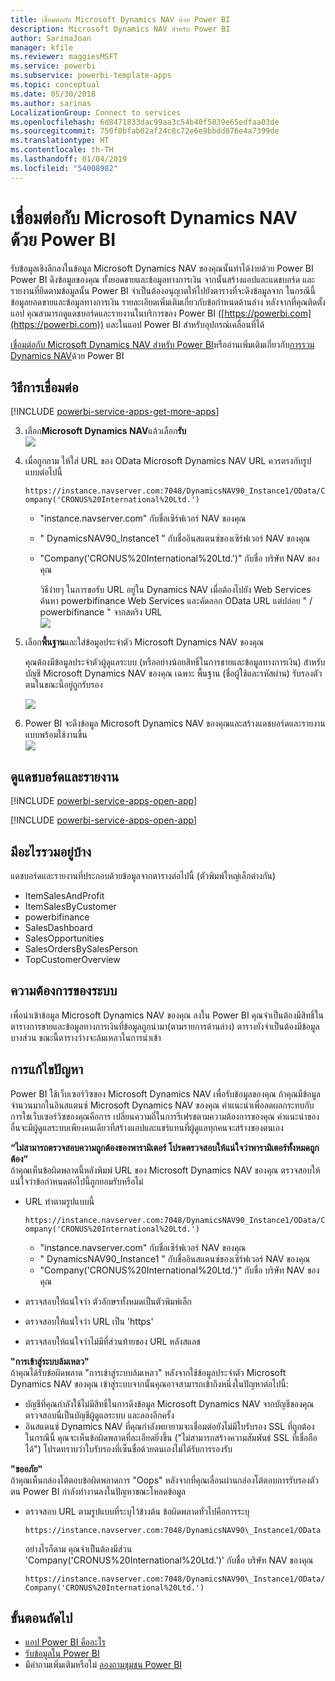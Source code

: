 ```yaml
---
title: เชื่อมต่อกับ Microsoft Dynamics NAV ด้วย Power BI
description: Microsoft Dynamics NAV สำหรับ Power BI
author: SarinaJoan
manager: kfile
ms.reviewer: maggiesMSFT
ms.service: powerbi
ms.subservice: powerbi-template-apps
ms.topic: conceptual
ms.date: 05/30/2018
ms.author: sarinas
LocalizationGroup: Connect to services
ms.openlocfilehash: 6d8471833dac99aa3c54b40f5839e65edfaa03de
ms.sourcegitcommit: 750f0bfab02af24c8c72e6e9bbdd876e4a7399de
ms.translationtype: HT
ms.contentlocale: th-TH
ms.lasthandoff: 01/04/2019
ms.locfileid: "54008982"
---
```

# <a name="connect-to-microsoft-dynamics-nav-with-power-bi"></a>เชื่อมต่อกับ Microsoft Dynamics NAV ด้วย Power BI
รับข้อมูลเชิงลึกลงในข้อมูล Microsoft Dynamics NAV ของคุณนั้นทำได้ง่ายด้วย Power BI Power BI ดึงข้อมูลของคุณ ทั้งยอดขายและข้อมูลทางการเงิน จากนั้นสร้างแอปและแดชบอร์ด และรายงานที่ยึดตามข้อมูลนั้น Power BI จำเป็นต้องอนุญาตให้ไปยังตารางที่จะดึงข้อมูลจาก ในกรณีนี้ข้อมูลยอดขายและข้อมูลทางการเงิน รายละเอียดเพิ่มเติมเกี่ยวกับข้อกำหนดด้านล่าง หลังจากที่คุณติดตั้งแอป คุณสามารถดูแดชบอร์ดและรายงานในบริการของ Power BI ([https://powerbi.com](https://powerbi.com)) และในแอป Power BI สำหรับอุปกรณ์เคลื่อนที่ได้ 

[เชื่อมต่อกับ Microsoft Dynamics NAV สำหรับ Power BI](https://app.powerbi.com/getdata/services/microsoft-dynamics-nav)หรืออ่านเพิ่มเติมเกี่ยวกับ[การรวม Dynamics NAV](https://powerbi.microsoft.com/integrations/microsoft-dynamics-nav)ด้วย Power BI

## <a name="how-to-connect"></a>วิธีการเชื่อมต่อ
[!INCLUDE [powerbi-service-apps-get-more-apps](./includes/powerbi-service-apps-get-more-apps.md)]

3. เลือก**Microsoft Dynamics NAV**แล้วเลือก**รับ**  
   ![](media/service-connect-to-microsoft-dynamics-nav/mdnav.png)
4. เมื่อถูกถาม ให้ใส่ URL ของ OData Microsoft Dynamics NAV URL ควรตรงกับรูปแบบต่อไปนี้
   
    `https://instance.navserver.com:7048/DynamicsNAV90_Instance1/OData/Company('CRONUS%20International%20Ltd.')`
   
   * "instance.navserver.com" กับชื่อเซิร์ฟเวอร์ NAV ของคุณ
   * " DynamicsNAV90\_Instance1 " กับชื่ออินสแตนซ์ของเซิร์ฟเวอร์ NAV ของคุณ
   * "Company('CRONUS%20International%20Ltd.')" กับชื่อ บริษัท NAV ของคุณ
     
     วิธีง่ายๆ ในการขอรับ URL อยู่ใน Dynamics NAV เมื่อต้องไปยัง Web Services ค้นหา powerbifinance Web Services และคัดลอก OData URL แต่ปล่อย " / powerbifinance " จากสตริง URL  
     ![](media/service-connect-to-microsoft-dynamics-nav/param.png)
5. เลือก**พื้นฐาน**และใส่ข้อมูลประจำตัว Microsoft Dynamics NAV ของคุณ
   
    คุณต้องมีข้อมูลประจำตัวผู้ดูแลระบบ (หรืออย่างน้อยสิทธิ์ในการขายและข้อมูลทางการเงิน) สำหรับบัญชี Microsoft Dynamics NAV ของคุณ  เฉพาะ พื้นฐาน (ชื่อผู้ใช้และรหัสผ่าน) รับรองตัวตนในขณะนี้อยู่ถูกรับรอง
   
    ![](media/service-connect-to-microsoft-dynamics-nav/creds.png)
6. Power BI จะดึงข้อมูล Microsoft Dynamics NAV ของคุณและสร้างแดชบอร์ดและรายงานแบบพร้อมใช้งานขึ้น   
   ![](media/service-connect-to-microsoft-dynamics-nav/dashboard.png)

## <a name="view-the-dashboard-and-reports"></a>ดูแดชบอร์ดและรายงาน
[!INCLUDE [powerbi-service-apps-open-app](./includes/powerbi-service-apps-open-app.md)]

[!INCLUDE [powerbi-service-apps-open-app](./includes/powerbi-service-apps-what-now.md)]

## <a name="whats-included"></a>มีอะไรรวมอยู่บ้าง
แดชบอร์ดและรายงานที่ประกอบด้วยข้อมูลจากตารางต่อไปนี้ (ตัวพิมพ์ใหญ่เล็กต่างกัน)  

* ItemSalesAndProfit  
* ItemSalesByCustomer  
* powerbifinance  
* SalesDashboard  
* SalesOpportunities  
* SalesOrdersBySalesPerson  
* TopCustomerOverview  

## <a name="system-requirements"></a>ความต้องการของระบบ
เพื่อนำเข้าข้อมูล Microsoft Dynamics NAV ของคุณ ลงใน Power BI คุณจำเป็นต้องมีสิทธิ์ในตารางการขายและข้อมูลทางการเงินที่ข้อมูลถูกนำมา(ตามรายการด้านล่าง) ตารางยังจำเป็นต้องมีข้อมูลบางส่วน ขณะนี้ตารางว่างจะล้มเหลวในการนำเข้า

## <a name="troubleshooting"></a>การแก้ไขปัญหา
Power BI ใช้เว็บเซอร์วิซของ Microsoft Dynamics NAV เพื่อรับข้อมูลของคุณ ถ้าคุณมีข้อมูลจำนวนมากในอินสแตนซ์ Microsoft Dynamics NAV ของคุณ คำแนะนำเพื่อลดผลกระทบกับการใชเว็บเซอร์วิซของคุณคือการ เปลี่ยนความถี่ในการรีเฟรชตามความต้องการของคุณ คำแนะนำของอื่นจะมีผู้ดูแลระบบเพียงคนเดียวที่สร้างแอปและแชร์แทนที่ผู้ดูแลทุกคนจะสร้างของตนเอง

**“ไม่สามารถตรวจสอบความถูกต้องของพารามิเตอร์ โปรดตรวจสอบให้แน่ใจว่าพารามิเตอร์ทั้งหมดถูกต้อง”**  
ถ้าคุณเห็นข้อผิดพลาดนี้หลังพิมพ์ URL ของ Microsoft Dynamics NAV ของคุณ ตรวจสอบให้แน่ใจว่าข้อกำหนดต่อไปนี้ถูกยอมรับหรือไม่

* URL ทำตามรูปแบบนี้
  
    `https://instance.navserver.com:7048/DynamicsNAV90_Instance1/OData/Company('CRONUS%20International%20Ltd.')`
  
  * "instance.navserver.com" กับชื่อเซิร์ฟเวอร์ NAV ของคุณ
  * " DynamicsNAV90\_Instance1 " กับชื่ออินสแตนซ์ของเซิร์ฟเวอร์ NAV ของคุณ
  * "Company('CRONUS%20International%20Ltd.')" กับชื่อ บริษัท NAV ของคุณ
* ตรวจสอบให้แน่ใจว่า ตัวอักษรทั้งหมดเป็นตัวพิมพ์เล็ก  
* ตรวจสอบให้แน่ใจว่า URL เป็น 'https'  
* ตรวจสอบให้แน่ใจว่าไม่มีที่ส่วนท้ายของ URL หลังสแลช

**"การเข้าสู่ระบบล้มเหลว"**  
ถ้าคุณได้รับข้อผิดพลาด "การเข้าสู่ระบบล้มเหลว" หลังจากใช้ข้อมูลประจำตัว Microsoft Dynamics NAV ของคุณ เข้าสู่ระบบจากนั้นคุณอาจสามารถเข้าถึงหนึ่งในปัญหาต่อไปนี้:

* บัญชีที่คุณกำลังใช้ไม่มีสิทธิ์ในการดึงข้อมูล Microsoft Dynamics NAV จากบัญชีของคุณ ตรวจสอบนี่เป็นบัญชีผู้ดูแลระบบ และลองอีกครั้ง
* อินสแตนซ์ Dynamics NAV ที่คุณกำลังพยายามจะเชื่อมต่อยังไม่มีใบรับรอง SSL ที่ถูกต้อง ในกรณีนี้ คุณจะเห็นข้อผิดพลาดที่ละเอียดยิ่งขึ้น ("ไม่สามารถสร้างความสัมพันธ์ SSL ที่เชื่อถือได้") โปรดทราบว่าใบรับรองที่เซ็นชื่อด้วยตนเองไม่ได้รับการรองรับ

**"ขออภัย"**  
ถ้าคุณเห็นกล่องโต้ตอบข้อผิดพลาดการ "Oops" หลังจากที่คุณเลื่อนผ่านกล่องโต้ตอบการรับรองตัวตน Power BI กำลังทำงานลงในปัญหาขณะโหลดข้อมูล

* ตรวจสอบ URL ตามรูปแบบที่ระบุไว้ข้างต้น ข้อผิดพลาดทั่วไปคือการระบุ
  
    `https://instance.navserver.com:7048/DynamicsNAV90\_Instance1/OData`
  
    อย่างไรก็ตาม คุณจำเป็นต้องมีส่วน 'Company('CRONUS%20International%20Ltd.')' กับชื่อ บริษัท NAV ของคุณ
  
    `https://instance.navserver.com:7048/DynamicsNAV90\_Instance1/OData/Company('CRONUS%20International%20Ltd.')`

## <a name="next-steps"></a>ขั้นตอนถัดไป
* [แอป Power BI คืออะไร](service-create-distribute-apps.md)
* [รับข้อมูลใน Power BI](service-get-data.md)
* มีคำถามเพิ่มเติมหรือไม่ [ลองถามชุมชน Power BI](http://community.powerbi.com/)

